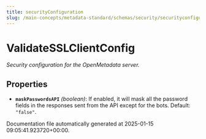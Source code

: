 ```yaml
---
title: securityConfiguration
slug: /main-concepts/metadata-standard/schemas/security/securityconfiguration
---
```


# ValidateSSLClientConfig

*Security configuration for the OpenMetadata server.*

## Properties

- **`maskPasswordsAPI`** *(boolean)*: If enabled, it will mask all the password fields in the responses sent from the API except for the bots. Default: `"false"`.


Documentation file automatically generated at 2025-01-15 09:05:41.923720+00:00.
